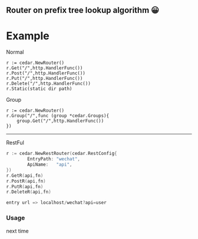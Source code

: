 Router on prefix tree lookup algorithm 😀  
---
# Example
Normal
```
r := cedar.NewRouter()
r.Get("/",http.HandlerFunc())
r.Post("/",http.HandlerFunc())
r.Put("/",http.HandlerFunc())
r.Delete("/",http.HandlerFunc())
r.Static(static dir path)
```
Group
```
r := cedar.NewRouter()
r.Group("/",func (group *cedar.Groups){
    group.Get("/",http.HandlerFunc())
})
```
---
RestFul 
```go
r := cedar.NewRestRouter(cedar.RestConfig{
		EntryPath: "wechat",
		ApiName:   "api",
})
r.GetR(api,fn)
r.PostR(api,fn)
r.PutR(api,fn)
r.DeleteR(api,fn)

entry url => localhost/wechat?api=user
```
### Usage
next time
